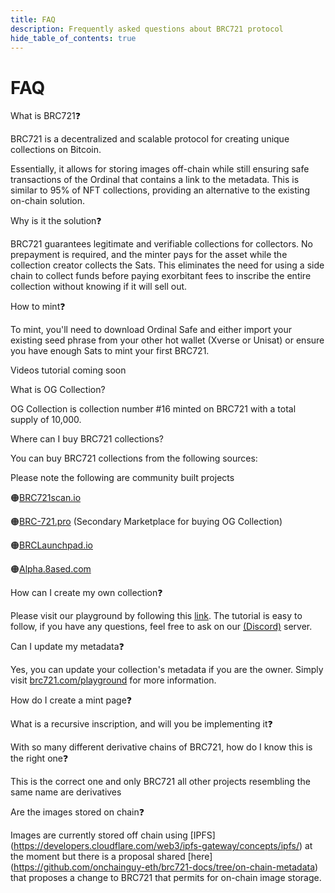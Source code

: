 ```yaml
---
title: FAQ
description: Frequently asked questions about BRC721 protocol 
hide_table_of_contents: true
---
```


# FAQ

What is BRC721❓

BRC721 is a decentralized and scalable protocol for creating unique collections on Bitcoin.

Essentially, it allows for storing images off-chain while still ensuring safe transactions of the Ordinal that contains a link to the metadata. This is similar to 95% of NFT collections, providing an alternative to the existing on-chain solution.

Why is it the solution❓

BRC721 guarantees legitimate and verifiable collections for collectors. No prepayment is required, and the minter pays for the asset while the collection creator collects the Sats. This eliminates the need for using a side chain to collect funds before paying exorbitant fees to inscribe the entire collection without knowing if it will sell out.

How to mint❓

To mint, you'll need to download Ordinal Safe and either import your existing seed phrase from your other hot wallet (Xverse or Unisat) or ensure you have enough Sats to mint your first BRC721.

Videos tutorial coming soon

What is OG Collection?

OG Collection is collection number #16 minted on BRC721 with a total supply of 10,000. 

Where can I buy BRC721 collections?

You can buy BRC721 collections from the following sources:

Please note the following are community built projects

🟠[BRC721scan.io](https://www.brc721scan.io/)

🟠[BRC-721.pro](https://brc-721.pro/) (Secondary Marketplace for buying OG Collection)

🟠[BRCLaunchpad.io](https://brclaunchpad.io/)

🟠[Alpha.8ased.com](https://alpha.8ased.com/)

How can I create my own collection❓

Please visit our playground by following this [link](https://tutorial.brc721.com/). The tutorial is easy to follow, if you have any questions, feel free to ask on our [(Discord)](https://discord.com/invite/brc721) server.

Can I update my metadata❓

Yes, you can update your collection's metadata if you are the owner. Simply visit [brc721.com/playground](https://brc721.com/playground) for more information.

How do I create a mint page❓

What is a recursive inscription, and will you be implementing it❓

With so many different derivative chains of BRC721, how do I know this is the right one❓

This is the correct one and only BRC721 all other projects resembling the same name are derivatives

Are the images stored on chain❓

Images are currently stored off chain using [IPFS] (https://developers.cloudflare.com/web3/ipfs-gateway/concepts/ipfs/) at the moment but there is a proposal shared [here] (https://github.com/onchainguy-eth/brc721-docs/tree/on-chain-metadata) that proposes a change to BRC721 that permits for on-chain image storage.

